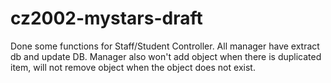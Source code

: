 # cz2002-mystars-draft
Done some functions for Staff/Student Controller.
All manager have extract db and update DB.
Manager also won't add object when there is duplicated item, will not remove object when the object does not exist.
